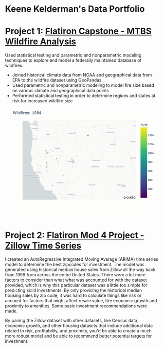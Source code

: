 # Keene Kelderman's Data Portfolio

# Project 1: [Flatiron Capstone - MTBS Wildfire Analysis](https://github.com/hkkelderman/FI-MTBS_Fire_Analysis)
Used statistical testing and parametric and nonparametric modeling techniques to explore and model a federally maintained database of wildfires.

- Joined historical climate data from NOAA and geographical data from EPA to the wildfire dataset using GeoPandas
- Used parametric and nonparametric modeling to model fire size based on various climate and geographical data points
- Performed statistical testing in order to determine regions and states at risk for increased wildfire size

<img src="https://raw.githubusercontent.com/hkkelderman/FI-MTBS_Fire_Analysis/main/Images-Used/wildfire_inf.gif" width = "600">

# Project 2: [Flatiron Mod 4 Project - Zillow Time Series](https://github.com/hkkelderman/FI-Zillow-Time-Series)
I created an AutoRegressive Integrated Moving Average (ARIMA) time series model to determine the best zipcodes for investment. The model was generated using historical median house sales from Zillow all the way back from 1996 from across the entire United States. There were a lot more factors to consider than what what was accounted for with the dataset provided, which is why this particular dataset was a little too simple for predicting solid investments. By only providing the historical median housing sales by zip code, it was hard to calculate things like risk or account for factors that might affect resale value, like economic growth and proximity to amenities. Some basic investment recommendations were made.

By pairing the Zillow dataset with other datasets, like Census data, economic growth, and other housing datasets that include additional data related to risk, profitability, and proximity, you'd be able to create a much more robust model and be able to recommend better potential targets for investment.

